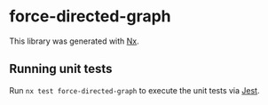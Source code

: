 # force-directed-graph

This library was generated with [Nx](https://nx.dev).

## Running unit tests

Run `nx test force-directed-graph` to execute the unit tests via [Jest](https://jestjs.io).
